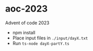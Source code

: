 # aoc-2023
Advent of code 2023

* npm install
* Place input files in `./input/dayX.txt`
* Run `ts-node dayX-partY.ts`
